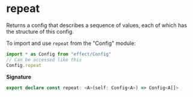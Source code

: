 # repeat

Returns a config that describes a sequence of values, each of which has the
structure of this config.

To import and use `repeat` from the "Config" module:

```ts
import * as Config from "effect/Config"
// Can be accessed like this
Config.repeat
```

**Signature**

```ts
export declare const repeat: <A>(self: Config<A>) => Config<A[]>
```
